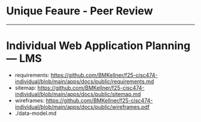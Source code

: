 # Unique Feaure - Peer Review
---
# Individual Web Application Planning — LMS
- requirements: https://github.com/BMKellner/f25-cisc474-individual/blob/main/apps/docs/public/requirements.md
- sitemap: https://github.com/BMKellner/f25-cisc474-individual/blob/main/apps/docs/public/sitemap.md
- wireframes: https://github.com/BMKellner/f25-cisc474-individual/blob/main/apps/docs/public/wireframes.pdf
- ./data-model.md


